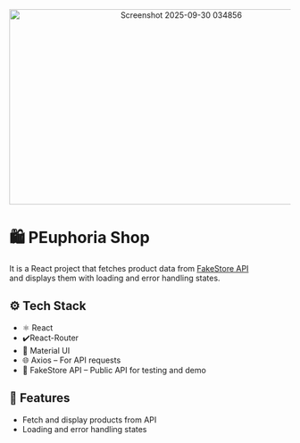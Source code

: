 
<div align="center">
  <img width="600" height="350" alt="Screenshot 2025-09-30 034856" src="" align="center" />
</div>

# 🛍 PEuphoria Shop

It is a React project that fetches product data from [FakeStore API](https://fakestoreapi.com/)  
and displays them with loading and error handling states.

## ⚙️ Tech Stack
- ⚛️ React
- ✔️React-Router
- 🎨 Material UI
- 🌐 Axios – For API requests
- 📡 FakeStore API – Public API for testing and demo

## 🚀 Features
- Fetch and display products from API
- Loading and error handling states
